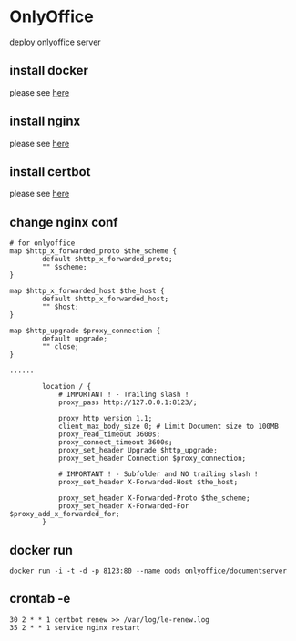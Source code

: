 # OnlyOffice

deploy onlyoffice server

## install docker

please see [here](./docker.md#install)

## install nginx

please see [here](./nginx.md#install)

## install certbot

please see [here](./certbot.md#install)

## change nginx conf

```
# for onlyoffice
map $http_x_forwarded_proto $the_scheme {
        default $http_x_forwarded_proto;
        "" $scheme;
}

map $http_x_forwarded_host $the_host {
        default $http_x_forwarded_host;
        "" $host;
}

map $http_upgrade $proxy_connection {
        default upgrade;
        "" close;
}

......

        location / {
            # IMPORTANT ! - Trailing slash !
            proxy_pass http://127.0.0.1:8123/;

            proxy_http_version 1.1;
            client_max_body_size 0; # Limit Document size to 100MB
            proxy_read_timeout 3600s;
            proxy_connect_timeout 3600s;
            proxy_set_header Upgrade $http_upgrade;
            proxy_set_header Connection $proxy_connection;

            # IMPORTANT ! - Subfolder and NO trailing slash !
            proxy_set_header X-Forwarded-Host $the_host;

            proxy_set_header X-Forwarded-Proto $the_scheme;
            proxy_set_header X-Forwarded-For $proxy_add_x_forwarded_for;
        }

```

## docker run

```
docker run -i -t -d -p 8123:80 --name oods onlyoffice/documentserver
```

## crontab -e

```
30 2 * * 1 certbot renew >> /var/log/le-renew.log
35 2 * * 1 service nginx restart
```

